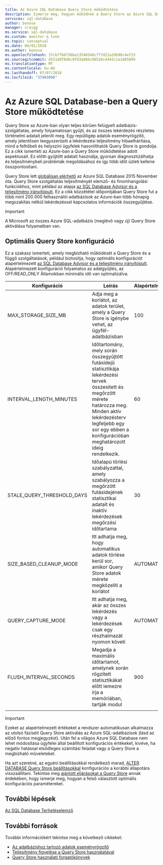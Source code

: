```yaml
---
title: Az Azure SQL Database Query Store működtetése
description: Ismerje meg, hogyan működnek a Query Store az Azure SQL Database-ben
services: sql-database
author: bonova
manager: craigg
ms.service: sql-database
ms.custom: monitor & tune
ms.topic: conceptual
ms.date: 04/01/2018
ms.author: bonova
ms.openlocfilehash: 37cb77b6738ba1354034dcf77d22a19b96c4ef23
ms.sourcegitcommit: d551ddf8d6c0fd3a884c9852bc4443c1a1485899
ms.translationtype: MT
ms.contentlocale: hu-HU
ms.lasthandoff: 07/07/2018
ms.locfileid: "37903098"
---
```

# <a name="operating-the-query-store-in-azure-sql-database"></a>Az Azure SQL Database-ben a Query Store működtetése
Query Store az Azure-ban olyan teljes körűen felügyelt adatbázis-szolgáltatás, amely folyamatosan gyűjti, és az összes lekérdezés részletes történelmi adatait jeleníti meg. Egy repülőgép adatok eseményrögzítő, amely jelentősen leegyszerűsíti a lekérdezési teljesítmény hibaelhárítása, mind a felhőbeli és helyszíni ügyfelek hasonlíthatók Query Store is gondolja. Ez a cikk ismerteti az Azure-ban a Query Store működtetése adott aspektusait. Ez előtti gyűjtött adatait használja, gyorsan diagnosztizálhatja és teljesítménybeli problémák megoldásához és így több időt üzleti kellene összpontosítani. 

Query Store lett [globálisan elérhető](https://azure.microsoft.com/updates/general-availability-azure-sql-database-query-store/) az Azure SQL Database 2015 November óta. Query Store szolgáltatás teljesítményét elemző- és finomhangolási funkciókhoz, mint például az alapja [az SQL Database Advisor és a teljesítmény irányítópult](https://azure.microsoft.com/updates/sqldatabaseadvisorga/). Ez a cikk közzététel időpontjában Query Store fut a több mint 200 000 felhasználói adatbázisok az Azure-ban több hónapig megszakítás nélkül lekérdezéssel kapcsolatos információk összegyűjtése.

> [!IMPORTANT]
> A Microsoft az összes Azure SQL-adatbázis (meglévő vagy új) Query Store aktiválása folyamatban van. 
> 
> 

## <a name="optimal-query-store-configuration"></a>Optimális Query Store konfiguráció
Ez a szakasz ismerteti, amely megbízható működését a Query Store és a függő szolgáltatások, például biztosítja, hogy optimális konfigurációt alapértelmezett [az SQL Database Advisor és a teljesítmény irányítópult](https://azure.microsoft.com/updates/sqldatabaseadvisorga/). Alapértelmezett konfiguráció folyamatos az adatgyűjtés, az OFF/READ_ONLY Államokban minimális idő van optimalizálva.

| Konfiguráció | Leírás | Alapértelmezett | Megjegyzés |
| --- | --- | --- | --- |
| MAX_STORAGE_SIZE_MB |Adja meg a korlátot, az adatok terület, amely a Query Store is igénybe vehet, az ügyfél-adatbázisban |100 |Az új adatbázisokat kényszerítése |
| INTERVAL_LENGTH_MINUTES |Időtartomány, mely során összegyűjtött futásidejű statisztikája lekérdezési tervek összesített és megőrzött mérete határozza meg. Minden aktív lekérdezésterv legfeljebb egy sor egy ebben a konfigurációban meghatározott ideig rendelkezik. |60 |Az új adatbázisokat kényszerítése |
| STALE_QUERY_THRESHOLD_DAYS |Időalapú törlési szabályzattal, amely szabályozza a megőrzött futásidejének statisztikai adatait és inaktív lekérdezések megőrzési időtartama |30 |Új adatbázisokat és adatbázisok korábbi alapértelmezett (367) kényszerítése |
| SIZE_BASED_CLEANUP_MODE |Itt adhatja meg, hogy automatikus adatok törlése kerül sor, amikor Query Store adatok mérete megközelíti a korlátot |AUTOMATIKUS |Az összes adatbázis által kényszerített |
| QUERY_CAPTURE_MODE |Itt adhatja meg, akár az összes lekérdezés vagy a lekérdezések csak egy részhalmazát nyomon követi |AUTOMATIKUS |Az összes adatbázis által kényszerített |
| FLUSH_INTERVAL_SECONDS |Megadja a maximális időtartamot, amelynek során rögzített statisztikákat előtt lemezre írja a memóriában, tartják modul |900 |Az új adatbázisokat kényszerítése |
|  | | | |

> [!IMPORTANT]
> Ezeket az alapértelmezett értékeket a rendszer automatikusan alkalmazza az utolsó fáziséit Query Store aktiválás az Azure SQL-adatbázisok (lásd az előző fontos megjegyzést). Után fel a világos Azure SQL Database nem lehet módosítása ügyfelei által beállított konfigurációs értékeket, kivéve, ha negatív hatással elsődleges számítási feladat vagy a Query Store a megbízható műveleteket.
> 
> 

Ha azt szeretné, az egyéni beállításokkal rendelkező marad, [ALTER DATABASE Query Store beállításokkal](https://msdn.microsoft.com/library/bb522682.aspx) konfigurációs a korábbi állapotára visszaállítani. Tekintse meg [ajánlott eljárásokat a Query Store](https://msdn.microsoft.com/library/mt604821.aspx) annak érdekében, hogy ismerje meg, hogyan a felső választott optimális konfigurációs paramétereket.

## <a name="next-steps"></a>További lépések
[Az SQL Database Terheléselemző](sql-database-performance.md)

## <a name="additional-resources"></a>További források
További információkért tekintse meg a következő cikkeket:

* [Az adatbázishoz tartozó adatok eseményrögzítő](https://azure.microsoft.com/blog/query-store-a-flight-data-recorder-for-your-database) 
* [Teljesítmény figyelése a Query Store használatával](https://msdn.microsoft.com/library/dn817826.aspx)
* [Query Store használati forgatókönyvek](https://msdn.microsoft.com/library/mt614796.aspx)
 

